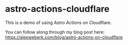 # astro-actions-cloudflare

This is a demo of using Astro Actions on Cloudflare.

You can follow along through my blog post here: https://alexweberk.com/blog/astro-actions-on-cloudflare

